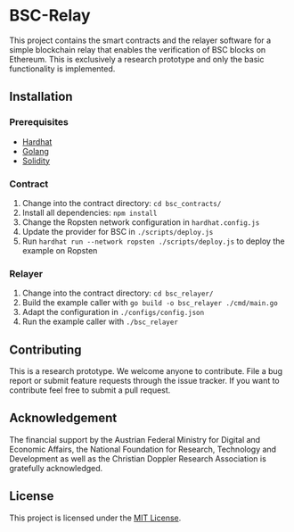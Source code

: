 # BSC-Relay

This project contains the smart contracts and the relayer software for a simple blockchain relay that enables the verification of BSC blocks on Ethereum. 
This is exclusively a research prototype and only the basic functionality is implemented.

## Installation

### Prerequisites

* [Hardhat](https://hardhat.org/)
* [Golang](https://go.dev/)
* [Solidity](https://docs.soliditylang.org/en/v0.8.10/)

### Contract

1. Change into the contract directory: `cd bsc_contracts/`
2. Install all dependencies: `npm install`
3. Change the Ropsten network configuration in `hardhat.config.js`
4. Update the provider for BSC in `./scripts/deploy.js`
5. Run `hardhat run --network ropsten ./scripts/deploy.js` to deploy the example on Ropsten

### Relayer

1. Change into the contract directory: `cd bsc_relayer/`
2. Build the example caller with `go build -o bsc_relayer ./cmd/main.go`
3. Adapt the configuration in `./configs/config.json`
4. Run the example caller with `./bsc_relayer`

## Contributing

This is a research prototype. We welcome anyone to contribute. File a bug report or submit feature requests through the issue tracker. If you want to contribute feel free to submit a pull request.

## Acknowledgement

The financial support by the Austrian Federal Ministry for Digital and Economic Affairs, the National Foundation for Research, Technology and Development as well as the Christian Doppler Research Association is gratefully acknowledged.

## License

This project is licensed under the [MIT License](LICENSE).
